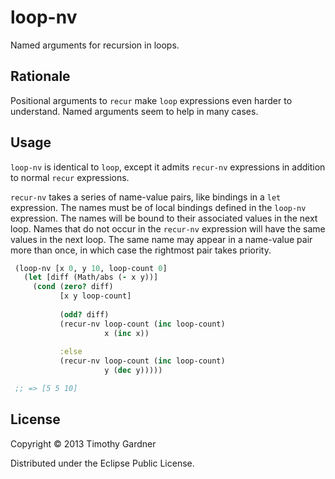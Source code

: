 # loop-nv

Named arguments for recursion in loops.

## Rationale

Positional arguments to <code>recur</code> make <code>loop</code> expressions even harder to understand.
Named arguments seem to help in many cases.

## Usage

<code>loop-nv</code> is identical to <code>loop</code>, except it admits <code>recur-nv</code> expressions in addition to normal <code>recur</code> expressions. 
 
<code>recur-nv</code> takes a series of name-value pairs, like bindings in a <code>let</code>
expression. The names must be of local bindings defined in the <code>loop-nv</code> expression. The names will be bound to their associated values in the next loop. Names that do not occur in the <code>recur-nv</code> expression will have the same values in the next loop. The same name may appear in a name-value pair more than once, in which case the rightmost pair takes priority.

```clojure
 (loop-nv [x 0, y 10, loop-count 0]
   (let [diff (Math/abs (- x y))]
     (cond (zero? diff)
           [x y loop-count]
		       
           (odd? diff)
           (recur-nv loop-count (inc loop-count)
                     x (inc x))
		       
           :else
           (recur-nv loop-count (inc loop-count) 
                     y (dec y)))))

 ;; => [5 5 10]
```

## License

Copyright © 2013 Timothy Gardner

Distributed under the Eclipse Public License.
